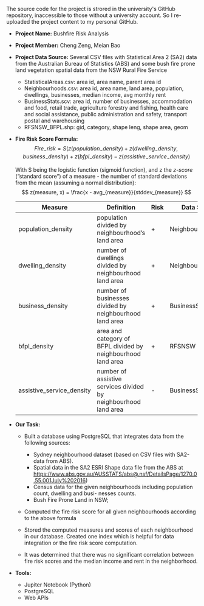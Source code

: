 The source code for the project is strored in the university's GitHub repository, inaccessible to those without a university account. So I re-uploaded the project content to my personal GitHub.

- **Project Name:**  Bushfire Risk Analysis

- **Project Member:** Cheng Zeng, Meian Bao

- **Project Data Source:**  Several CSV files with Statistical Area 2 (SA2) data from the Australian Bureau of Statistics (ABS) and some bush fire prone land vegetation spatial data from the NSW Rural Fire Service

  - StatisticalAreas.csv: area id, area name, parent area id
  - Neighbourhoods.csv: area id, area name, land area, population, dwellings, businesses, median income, avg monthly rent
  - BusinessStats.scv: area id, number of businesses, accommodation and food, retail trade,
     agriculture forestry and fishing, health care and social assistance,
     public administration and safety, transport postal and warehousing
  - RFSNSW_BFPL.shp: gid, category, shape leng, shape area, geom

- **Fire Risk Score Formula:**
  $$
  Fire_-risk = S(z(population_-density)+z(dwelling_-density, business_-density)+z(bfpl_-density)−z(assistive_-service_-density)
  $$
  

  With S being the logistic function (sigmoid function), and z the *z-score* (”standard score”) of a measure - the number of standard deviations from the mean (assuming a normal distribution):
  $$
  z(measure, x) = \frac{x - avg_{measure}}{stddev_{measure}}
  $$

  | Measure                   | Definition                                                   | Risk | Data Source        |
  | ------------------------- | ------------------------------------------------------------ | ---- | ------------------ |
  | population_density        | population divided by neighbourhood’s land area              | +    | Neighbourhoods.csv |
  | dwelling_density          | number of dwellings divided by neighbourhood land area       | +    | Neighbourhoods.csv |
  | business_density          | number of businesses divided by neighbourhood land area      | +    | BusinessStats.csv  |
  | bfpl_density              | area and category of BFPL divided by neighbourhood land area | +    | RFSNSW BFPL.shp    |
  | assistive_service_density | number of assistive services divided by neighbourhood land area | -    | BusinessStats.csv  |

- **Our Task:**

  - Built a database using PostgreSQL that integrates data from the following sources:
    - Sydney neighbourhood dataset (based on CSV files with SA2-data from ABS).
    - Spatial data in the SA2 ESRI Shape data file from the ABS at https://www.abs.gov.au/AUSSTATS/abs@.nsf/DetailsPage/1270.0.55.001July%202016)
    - Census data for the given neighbourhoods including population count, dwelling and busi- nesses counts.
    - Bush Fire Prone Land in NSW; 

  - Computed the fire risk score for all given neighbourhoods according to the above formula
  - Stored the computed measures and scores of each neighbourhood in our database.  Created one index which is helpful for data integration or the fire risk score computation.
  - It was determined that there was no significant correlation between fire risk scores and the median income and rent in the neighborhood.

- **Tools:**

  - Jupiter Notebook (Python)
  - PostgreSQL
  - Web APIs